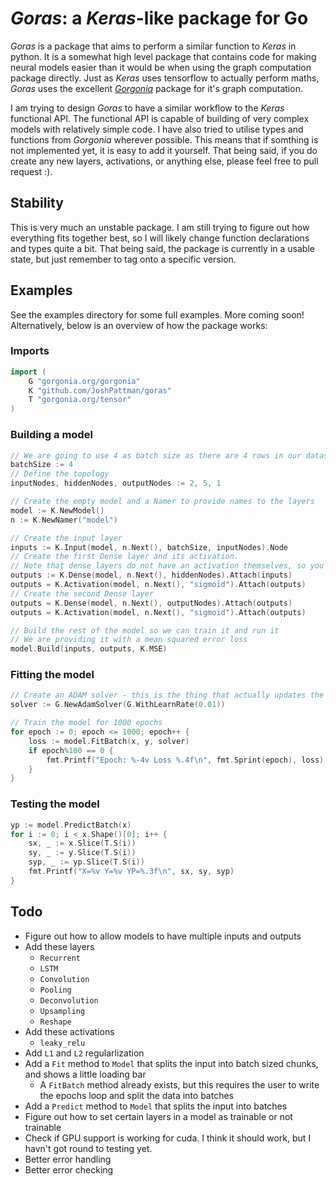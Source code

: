 # _Goras_: a _Keras_-like package for Go
_Goras_ is a package that aims to perform a similar function to _Keras_ in python. It is a somewhat high level package that contains code for making neural models easier than it would be when using the graph computation package directly. Just as _Keras_ uses tensorflow to actually perform maths, _Goras_ uses the excellent [_Gorgonia_](https://gorgonia.org) package for it's graph computation.

I am trying to design _Goras_ to have a similar workflow to the _Keras_ functional API. The functional API is capable of building of very complex models with relatively simple code. I have also tried to utilise types and functions from _Gorgonia_ wherever possible. This means that if somthing is not implemented yet, it is easy to add it yourself. That being said, if you do create any new layers, activations, or anything else, please feel free to pull request :).

## Stability
This is very much an unstable package. I am still trying to figure out how everything fits together best, so I will likely change function declarations and types quite a bit. That being said, the package is currently in a usable state, but just remember to tag onto a specific version.

## Examples
See the examples directory for some full examples. More coming soon! Alternatively, below is an overview of how the package works:

### Imports
```go
import (
	G "gorgonia.org/gorgonia"
	K "github.com/JoshPattman/goras"
	T "gorgonia.org/tensor"
)
```

### Building a model
```go
// We are going to use 4 as batch size as there are 4 rows in our dataset
batchSize := 4
// Define the topology
inputNodes, hiddenNodes, outputNodes := 2, 5, 1

// Create the empty model and a Namer to provide names to the layers
model := K.NewModel()
n := K.NewNamer("model")

// Create the input layer
inputs := K.Input(model, n.Next(), batchSize, inputNodes).Node
// Create the first Dense layer and its activation.
// Note that dense layers do not have an activation themselves, so you have to add one manually after
outputs := K.Dense(model, n.Next(), hiddenNodes).Attach(inputs)
outputs = K.Activation(model, n.Next(), "sigmoid").Attach(outputs)
// Create the second Dense layer
outputs = K.Dense(model, n.Next(), outputNodes).Attach(outputs)
outputs = K.Activation(model, n.Next(), "sigmoid").Attach(outputs)

// Build the rest of the model so we can train it and run it
// We are providing it with a mean squared error loss
model.Build(inputs, outputs, K.MSE)
```

### Fitting the model
```go
// Create an ADAM solver - this is the thing that actually updates the weights
solver := G.NewAdamSolver(G.WithLearnRate(0.01))

// Train the model for 1000 epochs
for epoch := 0; epoch <= 1000; epoch++ {
    loss := model.FitBatch(x, y, solver)
    if epoch%100 == 0 {
        fmt.Printf("Epoch: %-4v Loss %.4f\n", fmt.Sprint(epoch), loss)
    }
}
```

### Testing the model
```go
yp := model.PredictBatch(x)
for i := 0; i < x.Shape()[0]; i++ {
    sx, _ := x.Slice(T.S(i))
    sy, _ := y.Slice(T.S(i))
    syp, _ := yp.Slice(T.S(i))
    fmt.Printf("X=%v Y=%v YP=%.3f\n", sx, sy, syp)
}
```

## Todo
- Figure out how to allow models to have multiple inputs and outputs
- Add these layers
  - `Recurrent`
  - `LSTM`
  - `Convolution`
  - `Pooling`
  - `Deconvolution`
  - `Upsampling`
  - `Reshape`
- Add these activations
  - `leaky_relu`
- Add `L1` and `L2` regularlization
- Add a `Fit` method to `Model` that splits the input into batch sized chunks, and shows a little loading bar
  - A `FitBatch` method already exists, but this requires the user to write the epochs loop and split the data into batches
- Add a `Predict` method to `Model` that splits the input into batches
- Figure out how to set certain layers in a model as trainable or not trainable
- Check if GPU support is working for cuda. I think it should work, but I havn't got round to testing yet.
- Better error handling
- Better error checking